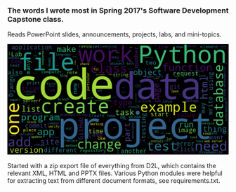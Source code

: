 ### The words I wrote most in Spring 2017's Software Development Capstone class.

Reads PowerPoint slides, announcements, projects, labs, and mini-topics.

<img src = 'capstone_words.bmp'>

Started with a zip export file of everything from D2L, which contains the relevant XML, HTML and PPTX files. Various Python modules were helpful for extracting text from different document formats, see requirements.txt.
